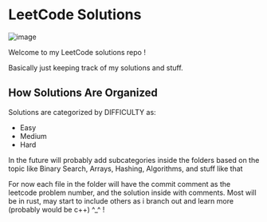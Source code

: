 # LeetCode Solutions
![image](https://github.com/user-attachments/assets/67c0c490-573b-4daa-8fcc-23b5928b5395)

Welcome to my LeetCode solutions repo !  

Basically just keeping track of my solutions and stuff.

## How Solutions Are Organized

Solutions are categorized by DIFFICULTY as:
- Easy
- Medium
- Hard

In the future will probably add subcategories inside the folders based on the topic like Binary Search, Arrays, Hashing, Algorithms, and stuff like that

For now each file in the folder will have the commit comment as the leetcode problem number, and the solution inside with comments. Most will be in rust, may start to include others as i branch out and learn more (probably would be c++) ^_^ !

